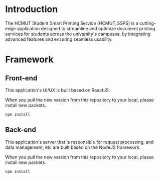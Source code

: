 # Introduction
The HCMUT Student Smart Printing Service (HCMUT_SSPS) is a cutting-edge application designed to streamline and optimize document printing services for students across the university's campuses, by integrating advanced features and ensuring seamless usability.
# Framework
## Front-end
This application's UI/UX is built based on ReactJS.

When you pull the new version from this repository to your local, please install new packets.
```
npm install
```
## Back-end
This application's server that is responsible for request processing, and data management, etc are built based on the NodeJS framework.

When you pull the new version from this repository to your local, please install new packets.
```
npm install
```
